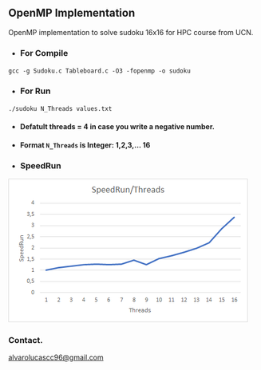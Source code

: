 ## OpenMP Implementation

OpenMP implementation to solve sudoku 16x16 for HPC course from UCN.

- ### For Compile
`gcc -g Sudoku.c Tableboard.c -O3 -fopenmp -o sudoku`

- ### For Run
`./sudoku N_Threads values.txt` 
- #### Defatult threads = 4 in case you write a negative number.
- #### Format `N_Threads` is Integer: 1,2,3,... 16

- ### SpeedRun

![alt text](https://github.com/AlvaroCC96/n-sudoku/blob/master/SpeedRun.png "SpeedRun")

### Contact.
alvarolucascc96@gmail.com
